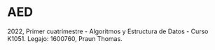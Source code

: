 # AED
2022, Primer cuatrimestre - Algoritmos y Estructura de Datos - Curso K1051. 
Legajo: 1600760, Praun Thomas.

